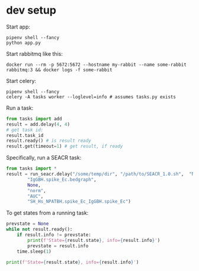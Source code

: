 
# dev setup

Start app:

```
pipenv shell --fancy
python app.py
```

Start rabbitmq like this:

```
docker run --rm -p 5672:5672 --hostname my-rabbit --name some-rabbit rabbitmq:3 && docker logs -f some-rabbit
```

Start celery:

```
pipenv shell --fancy
celery -A tasks worker --loglevel=info # assumes tasks.py exists
```

Run a task:

```python
from tasks import add
result = add.delay(4, 4)
# get task id:
result.task_id
result.ready() # is result ready
result.get(timeout=1) # get result, if ready
```

Specifically, run a SEACR task:

```python
from tasks import *
result = run_seacr.delay("/some/temp/dir", "/path/to/SEACR_1.0.sh",  "NPATBH.spike_Ec.bedgraph",
        "IgGBH.spike_Ec.bedgraph",
        None,
        "norm",
        "AUC",
        "SH_Hs_NPATBH.spike_Ec_IgGBH.spike_Ec")
```

To get states from a running task:

```python
prevstate = None
while not result.ready():
    if result.info != prevstate:
        print(f'State={result.state}, info={result.info}')
        prevstate = result.info
    time.sleep(1)

print(f'State={result.state}, info={result.info}')
```
